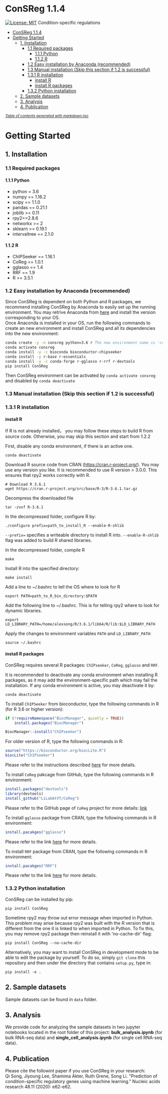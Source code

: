 # ConSReg 1.1.4
[![License: MIT](https://img.shields.io/badge/License-MIT-yellow.svg)](https://opensource.org/licenses/MIT)
Condition-specific regulations
- [ConSReg 1.1.4](#consreg-114)
- [Getting Started](#getting-started)
  * [1. Installation](#1-installation)
    + [1.1 Required packages](#11-required-packages)
      - [1.1.1 Python](#111-python)
      - [1.1.2 R](#112-r)
    + [1.2 Easy installation by Anaconda (recommended)](#12-easy-installation-by-anaconda--recommended-)
    + [1.3 Manual installation (Skip this section if 1.2 is successful)](#13-manual-installation--skip-this-section-if-12-is-successful-)
    + [1.3.1 R installation](#131-r-installation)
      - [install R](#install-r)
      - [install R packages](#install-r-packages)
    + [1.3.2 Python installation](#132-python-installation)
  * [2. Sample datasets](#2-sample-datasets)
  * [3. Analysis](#3-analysis)
  * [4. Publication](#4-publication)

<small><i><a href='http://ecotrust-canada.github.io/markdown-toc/'>Table of contents generated with markdown-toc</a></i></small>

# Getting Started
## 1. Installation
### 1.1 Required packages
#### 1.1.1 Python
- python = 3.6
- numpy == 1.16.2
- scipy == 1.1.0
- pandas == 0.21.1
- joblib >= 0.11
- rpy2==2.8.6
- networkx >= 2
- sklearn >= 0.19.1
- intervaltree == 2.1.0
#### 1.1.2 R
- ChIPSeeker == 1.16.1
- CoReg == 1.0.1
- gglasso == 1.4
- RRF == 1.9
- R >= 3.5.1
### 1.2 Easy installation by Anaconda (recommended)
Since ConSReg is dependent on both Python and R packages, we recommend installing ConSReg by Anaconda to easily set up the running environment. You may retrive Anaconda from [here](https://www.anaconda.com/) and install the version corresponding to your OS.  
Once Anaconda is installed in your OS, run the following commands to create an new environment and install ConSReg and all its dependencies into the new environment:
```bash
conda create -y -n consreg python=3.6 # The new environment name is 'consreg'. You may use other name instead.
conda activate consreg
conda install -y -c bioconda bioconductor-chipseeker
conda install -y r-base r-essentials
conda install -y -c conda-forge r-gglasso r-rrf r-devtools
pip install ConSReg
```
Then ConSReg environment can be activated by `conda activate consreg` and disabled by `conda deactivate`
### 1.3 Manual installation (Skip this section if 1.2 is successful)
### 1.3.1 R installation
#### install R
If R is not already installed， you may follow these steps to build R from source code. Otherwise, you may skip this section and start from 1.2.2

First, disable any conda environment, if there is an active one.
```shell
conda deactivate
```
Download R source code from CRAN (https://cran.r-project.org/). You may use any version you like. It is recommended to use R version > 3.0.0. This ensures that rpy2 works correctly with R.
```shell
# Download R 3.6.1
wget https://cran.r-project.org/src/base/R-3/R-3.6.1.tar.gz
```
Decompress the downloaded file
```shell
tar -zvxf R-3.6.1
```
In the decompressed folder, configure R by:
```shell
./configure prefix=path_to_install_R --enable-R-shlib
```
`--prefix=` specifies a writeable directory to install R into. `--enable-R-shlib` flag was added to build R shared libraries.

In the decompressed folder, compile R
```shell
make
```
Install R into the specified directory:
```shell
make install
```
Add a line to ~/.bashrc to tell the OS where to look for R 
```shell
export PATH=path_to_R_bin_directory:$PATH
```
Add the following line to ~/.bashrc. This is for telling rpy2 where to look for dynamic libraries.
```shell
export LD_LIBRARY_PATH=/home/alexsong/R/3.6.1/lib64/R/lib:$LD_LIBRARY_PATH
```
Apply the changes to environment variables `PATH` and `LD_LIBRARY_PATH`:
```shell
source ~/.bashrc
```
#### install R packages
ConSReg requires several R packages: `ChIPseeker`, `CoReg`, `gglasso` and `RRF`.

It is recommended to deactivate any conda environment when installing R packages, as it may add the environment-specific path which may fail the installation. If any conda environment is active, you may deactivate it by:
```shell
conda deactivate
```
To install `ChIPSeeker` from bioconductor, type the following commands in R (for R 3.6 or higher version):
```R
if (!requireNamespace("BiocManager", quietly = TRUE))
    install.packages("BiocManager")

BiocManager::install("ChIPseeker")
```
For older version of R, type the following commands in R:
```R
source("https://bioconductor.org/biocLite.R")
biocLite("ChIPseeker")
```
Please refer to the instructions described [here](https://www.bioconductor.org/packages/release/bioc/html/ChIPseeker.html) for more details.

To install `CoReg` pakcage from GitHub, type the following commands in R environment:
```R
install.packages("devtools")
library(devtools)
install_github("LiLabAtVT/CoReg")
```
Please refer to the GitHub page of `CoReg` project for more details: 
[link](https://github.com/LiLabAtVT/CoReg)

To install `gglasso` package from CRAN, type the following commands in R environment:
```R
install.pacakges("gglasso")
```
Please refer to the link [here](https://cran.r-project.org/web/packages/gglasso/index.html) for more details.

To install `RRF` package from CRAN, type the following commands in R environment:
```R
install.pacakges("RRF")
```
Please refer to the link [here](https://cran.r-project.org/web/packages/RRF/index.html) for more details.
### 1.3.2 Python installation
ConSReg can be installed by pip:
```shell
pip install ConSReg
```
Sometime rpy2 may throw out error message when imported in Python. This problem may arise because rpy2 was built with the R version that is different from the one it is linked to when imported in Python. To fix this, you may remove rpy2 package then reinstall it with 'no-cache-dir' flag:

```shell
pip install ConSReg --no-cache-dir
```

Alternatively, you may want to install ConSReg in development mode to be able to edit the package by yourself. To do so, simply `git clone` this repository and then under the directory that contains `setup.py`, type in:
```shell
pip install -e .
```
## 2. Sample datasets
Sample datasets can be found in `data` folder.

## 3. Analysis
We provide code for analyzing the sample datasets in two jupyter notebooks located in the root folder of this project: **bulk_analysis.ipynb** (for bulk RNA-seq data) and **single_cell_analysis.ipynb** (for single cell RNA-seq data).

## 4. Publication
Please cite the followint paper if you use ConSReg in your research:  
Qi Song, Jiyoung Lee, Shamima Akter, Ruth Grene, Song Li. "Prediction of condition-specific regulatory genes using machine learning." Nucleic acids research 48.11 (2020): e62-e62.
